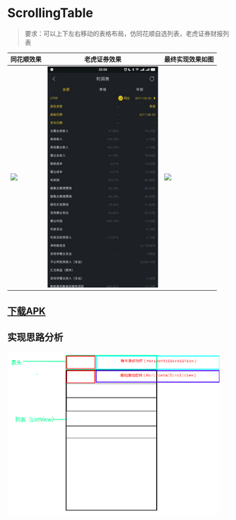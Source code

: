 # ScrollingTable
> 要求：可以上下左右移动的表格布局，仿同花顺自选列表，老虎证券财报列表

| 同花顺效果  | 老虎证券效果|  最终实现效果如图|  
| --------   | -----|  -----| 
| <img src="/doc/Gif_20180201_224640.gif" width="250px"/>  | <img src="/doc/Gif_20180201_225941.gif" width="250px"/> | <img src="/doc/Gif_20180201_224941.gif" width="250px"/> | 

## [下载APK](http://fir.im/4e96)

## 实现思路分析
<img src="/doc/深度截图_选择区域_20180201223904.png" width="480px"/>





